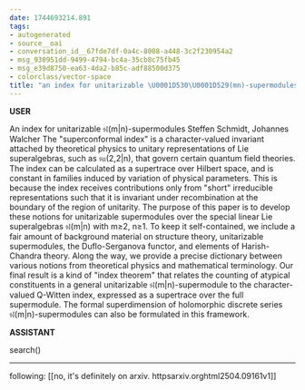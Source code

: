 ```yaml
---
date: 1744693214.891
tags:
- autogenerated
- source__oai
- conversation_id__67fde7df-0a4c-8008-a448-3c2f230954a2
- msg_930951dd-9499-4794-bc4a-35cb8c75fb45
- msg_e39d8750-ea63-4da2-b85c-adf88500d375
- colorclass/vector-space
title: "an index for unitarizable \U0001D530\U0001D529(mn)-supermodules"
---
```


**USER**

An index for unitarizable 𝔰𝔩(m|n)-supermodules
Steffen Schmidt, Johannes Walcher
The "superconformal index" is a character-valued invariant attached by theoretical physics to unitary representations of Lie superalgebras, such as 𝔰𝔲(2,2|n), that govern certain quantum field theories. The index can be calculated as a supertrace over Hilbert space, and is constant in families induced by variation of physical parameters. This is because the index receives contributions only from "short" irreducible representations such that it is invariant under recombination at the boundary of the region of unitarity.
The purpose of this paper is to develop these notions for unitarizable supermodules over the special linear Lie superalgebras 𝔰𝔩(m|n) with m≥2, n≥1. To keep it self-contained, we include a fair amount of background material on structure theory, unitarizable supermodules, the Duflo-Serganova functor, and elements of Harish-Chandra theory. Along the way, we provide a precise dictionary between various notions from theoretical physics and mathematical terminology. Our final result is a kind of "index theorem" that relates the counting of atypical constituents in a general unitarizable 𝔰𝔩(m|n)-supermodule to the character-valued Q-Witten index, expressed as a supertrace over the full supermodule. The formal superdimension of holomorphic discrete series 𝔰𝔩(m|n)-supermodules can also be formulated in this framework.


**ASSISTANT**

search()


---


following: [[no, it's definitely on arxiv. httpsarxiv.orghtml2504.09161v1]]